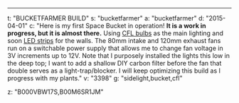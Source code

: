 ---
t: "BUCKETFARMER BUILD"
s: "bucketfarmer"
a: "bucketfarmer"
d: "2015-04-01"
c: "Here is my first Space Bucket in operation! <strong>It is a work in progress, but it is almost there.</strong> Using <a href='http://www.amazon.com/s/?_encoding=UTF8&camp=1789&creative=390957&field-keywords=23w%20cfl&linkCode=ur2&rh=i%3Aaps%2Ck%3A23w%20cfl&tag=spacbuck-20&url=search-alias%3Daps&linkId=TOD5YZ7WINHSD7WK'>CFL bulbs</a> as the main lighting and soon <a href='http://www.amazon.com/gp/product/B00BPIWY28/ref=as_li_ss_tl?ie=UTF8&amp;camp=1789&amp;creative=390957&amp;creativeASIN=B00BPIWY28&amp;linkCode=as2&amp;tag=spacbuck-20'>LED strips</a> for the walls. The 80mm intake and 120mm exhaust fans run on a switchable power supply that allows me to change fan voltage in 3V increments up to 12V. Note that I purposely installed the lights this low in the deep top; I want to add a shallow DIY carbon filter before the fan that double serves as a light-trap/blocker. I will keep optimizing this build as I progress with my plants."
v: "3398"
g: "sidelight,bucket,cfl"

z: "B000VBW17S,B00M6SR1JM"

